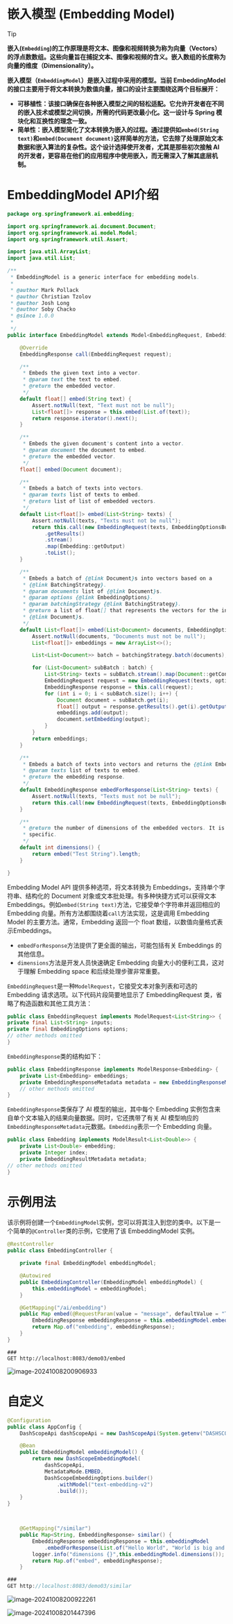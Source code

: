 # 嵌入模型 (Embedding Model)

>[!TIP]
> 
> **嵌入(`Embedding`)的工作原理是将文本、图像和视频转换为称为向量（Vectors）的浮点数数组。这些向量旨在捕捉文本、图像和视频的含义。嵌入数组的长度称为向量的维度（Dimensionality）。**

**嵌入模型（`EmbeddingModel`）是嵌入过程中采用的模型。当前 EmbeddingModel 的接口主要用于将文本转换为数值向量，接口的设计主要围绕这两个目标展开：**

- **可移植性：该接口确保在各种嵌入模型之间的轻松适配。它允许开发者在不同的嵌入技术或模型之间切换，所需的代码更改最小化。这一设计与 Spring 模块化和互换性的理念一致。**
- **简单性：嵌入模型简化了文本转换为嵌入的过程。通过提供如`embed(String text)`和`embed(Document document)`这样简单的方法，它去除了处理原始文本数据和嵌入算法的复杂性。这个设计选择使开发者，尤其是那些初次接触 AI 的开发者，更容易在他们的应用程序中使用嵌入，而无需深入了解其底层机制。**

# EmbeddingModel API介绍

```java
package org.springframework.ai.embedding;

import org.springframework.ai.document.Document;
import org.springframework.ai.model.Model;
import org.springframework.util.Assert;

import java.util.ArrayList;
import java.util.List;

/**
 * EmbeddingModel is a generic interface for embedding models.
 *
 * @author Mark Pollack
 * @author Christian Tzolov
 * @author Josh Long
 * @author Soby Chacko
 * @since 1.0.0
 *
 */
public interface EmbeddingModel extends Model<EmbeddingRequest, EmbeddingResponse> {

	@Override
	EmbeddingResponse call(EmbeddingRequest request);

	/**
	 * Embeds the given text into a vector.
	 * @param text the text to embed.
	 * @return the embedded vector.
	 */
	default float[] embed(String text) {
		Assert.notNull(text, "Text must not be null");
		List<float[]> response = this.embed(List.of(text));
		return response.iterator().next();
	}

	/**
	 * Embeds the given document's content into a vector.
	 * @param document the document to embed.
	 * @return the embedded vector.
	 */
	float[] embed(Document document);

	/**
	 * Embeds a batch of texts into vectors.
	 * @param texts list of texts to embed.
	 * @return list of list of embedded vectors.
	 */
	default List<float[]> embed(List<String> texts) {
		Assert.notNull(texts, "Texts must not be null");
		return this.call(new EmbeddingRequest(texts, EmbeddingOptionsBuilder.builder().build()))
			.getResults()
			.stream()
			.map(Embedding::getOutput)
			.toList();
	}

	/**
	 * Embeds a batch of {@link Document}s into vectors based on a
	 * {@link BatchingStrategy}.
	 * @param documents list of {@link Document}s.
	 * @param options {@link EmbeddingOptions}.
	 * @param batchingStrategy {@link BatchingStrategy}.
	 * @return a list of float[] that represents the vectors for the incoming
	 * {@link Document}s.
	 */
	default List<float[]> embed(List<Document> documents, EmbeddingOptions options, BatchingStrategy batchingStrategy) {
		Assert.notNull(documents, "Documents must not be null");
		List<float[]> embeddings = new ArrayList<>();

		List<List<Document>> batch = batchingStrategy.batch(documents);

		for (List<Document> subBatch : batch) {
			List<String> texts = subBatch.stream().map(Document::getContent).toList();
			EmbeddingRequest request = new EmbeddingRequest(texts, options);
			EmbeddingResponse response = this.call(request);
			for (int i = 0; i < subBatch.size(); i++) {
				Document document = subBatch.get(i);
				float[] output = response.getResults().get(i).getOutput();
				embeddings.add(output);
				document.setEmbedding(output);
			}
		}
		return embeddings;
	}

	/**
	 * Embeds a batch of texts into vectors and returns the {@link EmbeddingResponse}.
	 * @param texts list of texts to embed.
	 * @return the embedding response.
	 */
	default EmbeddingResponse embedForResponse(List<String> texts) {
		Assert.notNull(texts, "Texts must not be null");
		return this.call(new EmbeddingRequest(texts, EmbeddingOptionsBuilder.builder().build()));
	}

	/**
	 * @return the number of dimensions of the embedded vectors. It is generative
	 * specific.
	 */
	default int dimensions() {
		return embed("Test String").length;
	}

}

```

Embedding Model API 提供多种选项，将文本转换为 Embeddings，支持单个字符串、结构化的 Document 对象或文本批处理。有多种快捷方式可以获得文本 Embeddings。例如`embed(String text)`方法，它接受单个字符串并返回相应的 Embedding 向量。所有方法都围绕着`call`方法实现，这是调用 Embedding Model 的主要方法。通常，Embedding 返回一个 float 数组，以数值向量格式表示Embeddings。

- `embedForResponse`方法提供了更全面的输出，可能包括有关 Embeddings 的其他信息。
- `dimensions`方法是开发人员快速确定 Embedding 向量大小的便利工具，这对于理解 Embedding space 和后续处理步骤非常重要。

`EmbeddingRequest`是一种`ModelRequest`，它接受文本对象列表和可选的 Embedding 请求选项。以下代码片段简要地显示了 EmbeddingRequest 类，省略了构造函数和其他工具方法：

```java
public class EmbeddingRequest implements ModelRequest<List<String>> {
private final List<String> inputs;
private final EmbeddingOptions options;
// other methods omitted
}
```

`EmbeddingResponse`类的结构如下：

```java
public class EmbeddingResponse implements ModelResponse<Embedding> {
    private List<Embedding> embeddings;
    private EmbeddingResponseMetadata metadata = new EmbeddingResponseMetadata();
    // other methods omitted
}
```

`EmbeddingResponse`类保存了 AI 模型的输出，其中每个 Embedding 实例包含来自单个文本输入的结果向量数据。同时，它还携带了有关 AI 模型响应的`EmbeddingResponseMetadata`元数据。`Embedding`表示一个 Embedding 向量。

```java
public class Embedding implements ModelResult<List<Double>> {
    private List<Double> embedding;
    private Integer index;
    private EmbeddingResultMetadata metadata;
// other methods omitted
}
```

# 示例用法

该示例将创建一个`EmbeddingModel`实例，您可以将其注入到您的类中。以下是一个简单的`@Controller`类的示例，它使用了该 EmbeddingModel 实例。

```java
@RestController
public class EmbeddingController {

    private final EmbeddingModel embeddingModel;

    @Autowired
    public EmbeddingController(EmbeddingModel embeddingModel) {
        this.embeddingModel = embeddingModel;
    }

    @GetMapping("/ai/embedding")
    public Map embed(@RequestParam(value = "message", defaultValue = "Tell me a joke") String message) {
        EmbeddingResponse embeddingResponse = this.embeddingModel.embedForResponse(List.of(message));
        return Map.of("embedding", embeddingResponse);
    }
}
```

```http
###
GET http://localhost:8083/demo03/embed
```

![image-20241008200906933](./../assets/image-20241008200906933.png)

# 自定义

```java
@Configuration
public class AppConfig {
    DashScopeApi dashScopeApi = new DashScopeApi(System.getenv("DASHSCOPE_API_KEY"));

    @Bean
    public EmbeddingModel embeddingModel() {
        return new DashScopeEmbeddingModel(
            dashScopeApi,
            MetadataMode.EMBED,
            DashScopeEmbeddingOptions.builder()
                .withModel("text-embedding-v2")
                .build());
    }
}



    @GetMapping("/similar")
    public Map<String, EmbeddingResponse> similar() {
        EmbeddingResponse embeddingResponse = this.embeddingModel
            .embedForResponse(List.of("Hello World", "World is big and salvation is near"));
        logger.info("dimensions {}",this.embeddingModel.dimensions());
        return Map.of("embed", embeddingResponse);
    }


```

```java
###
GET http://localhost:8083/demo03/similar
```

![image-20241008200922261](./../assets/image-20241008200922261.png)

![image-20241008201447396](./../assets/image-20241008201447396.png)
